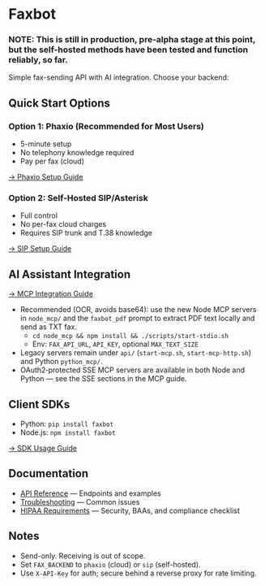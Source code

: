 # Faxbot

### NOTE: This is still in production, pre-alpha stage at this point, but the self-hosted methods have been tested and function reliably, so far. 

Simple fax-sending API with AI integration. Choose your backend:

## Quick Start Options

### Option 1: Phaxio (Recommended for Most Users)
- 5-minute setup
- No telephony knowledge required
- Pay per fax (cloud)

[→ Phaxio Setup Guide](docs/PHAXIO_SETUP.md)

### Option 2: Self-Hosted SIP/Asterisk
- Full control
- No per-fax cloud charges
- Requires SIP trunk and T.38 knowledge

[→ SIP Setup Guide](docs/SIP_SETUP.md)

## AI Assistant Integration
[→ MCP Integration Guide](docs/MCP_INTEGRATION.md)

- Recommended (OCR, avoids base64): use the new Node MCP servers in `node_mcp/` and the `faxbot_pdf` prompt to extract PDF text locally and send as TXT fax.
  - `cd node_mcp && npm install && ./scripts/start-stdio.sh`
  - Env: `FAX_API_URL`, `API_KEY`, optional `MAX_TEXT_SIZE`
- Legacy servers remain under `api/` (`start-mcp.sh`, `start-mcp-http.sh`) and Python `python_mcp/`.
- OAuth2‑protected SSE MCP servers are available in both Node and Python — see the SSE sections in the MCP guide.

## Client SDKs
- Python: `pip install faxbot`
- Node.js: `npm install faxbot`

[→ SDK Usage Guide](docs/SDKS.md)

## Documentation
- [API Reference](docs/API_REFERENCE.md) — Endpoints and examples
- [Troubleshooting](docs/TROUBLESHOOTING.md) — Common issues
- [HIPAA Requirements](HIPAA_REQUIREMENTS.md) — Security, BAAs, and compliance checklist

## Notes
- Send-only. Receiving is out of scope.
- Set `FAX_BACKEND` to `phaxio` (cloud) or `sip` (self-hosted).
- Use `X-API-Key` for auth; secure behind a reverse proxy for rate limiting.
